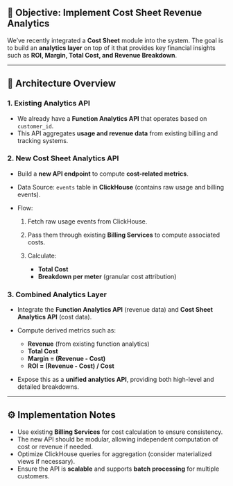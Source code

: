 ## 🚀 Objective: Implement Cost Sheet Revenue Analytics

We’ve recently integrated a **Cost Sheet** module into the system. The goal is to build an **analytics layer** on top of it that provides key financial insights such as **ROI, Margin, Total Cost, and Revenue Breakdown**.

---

## 🧩 Architecture Overview

### 1. Existing Analytics API

* We already have a **Function Analytics API** that operates based on `customer_id`.
* This API aggregates **usage and revenue data** from existing billing and tracking systems.

### 2. New Cost Sheet Analytics API

* Build a **new API endpoint** to compute **cost-related metrics**.
* Data Source: `events` table in **ClickHouse** (contains raw usage and billing events).
* Flow:

  1. Fetch raw usage events from ClickHouse.
  2. Pass them through existing **Billing Services** to compute associated costs.
  3. Calculate:

     * **Total Cost**
     * **Breakdown per meter** (granular cost attribution)

### 3. Combined Analytics Layer

* Integrate the **Function Analytics API** (revenue data) and **Cost Sheet Analytics API** (cost data).
* Compute derived metrics such as:

  * **Revenue** (from existing function analytics)
  * **Total Cost**
  * **Margin = (Revenue - Cost)**
  * **ROI = (Revenue - Cost) / Cost**
* Expose this as a **unified analytics API**, providing both high-level and detailed breakdowns.

---

## ⚙️ Implementation Notes

* Use existing **Billing Services** for cost calculation to ensure consistency.
* The new API should be modular, allowing independent computation of cost or revenue if needed.
* Optimize ClickHouse queries for aggregation (consider materialized views if necessary).
* Ensure the API is **scalable** and supports **batch processing** for multiple customers.
